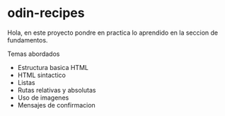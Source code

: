 # odin-recipes

Hola, en este proyecto pondre en practica lo aprendido en
la seccion de fundamentos.

Temas abordados

- Estructura basica HTML
- HTML sintactico
- Listas
- Rutas relativas y absolutas
- Uso de imagenes
- Mensajes de confirmacion

